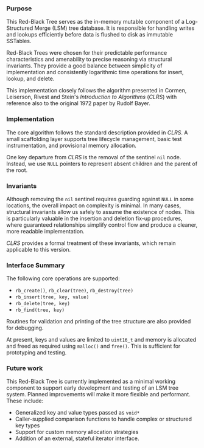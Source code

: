 ### Purpose
This Red-Black Tree serves as the in-memory mutable component of a Log-Structured Merge (LSM) tree database. It is responsible for handling writes and lookups efficiently before data is flushed to disk as immutable SSTables.

Red-Black Trees were chosen for their predictable performance characteristics and amenability to precise reasoning via structural invariants. They provide a good balance between simplicity of implementation and consistently logarithmic time operations for insert, lookup, and delete.

This implementation closely follows the algorithm presented in Cormen, Leiserson, Rivest and Stein's *Introduction to Algorithms* (*CLRS*) with reference also to the original 1972 paper by Rudolf Bayer.

### Implementation
The core algorithm follows the standard description provided in *CLRS*. A small scaffolding layer supports tree lifecycle management, basic test instrumentation, and provisional memory allocation.

One key departure from *CLRS* is the removal of the sentinel `nil` node. Instead, we use `NULL` pointers to represent absent children and the parent of the root.

### Invariants
Although removing the `nil` sentinel requires guarding against `NULL` in some locations, the overall impact on complexity is minimal. In many cases, structural invariants allow us safely to assume the existence of nodes. This is particularly valuable in the insertion and deletion fix-up procedures, where guaranteed relationships simplify control flow and produce a cleaner, more readable implementation.

*CLRS* provides a formal treatment of these invariants, which remain applicable to this version.

### Interface Summary
The following core operations are supported:
- `rb_create()`, `rb_clear(tree)`, `rb_destroy(tree)`
- `rb_insert(tree, key, value)`
- `rb_delete(tree, key)`
- `rb_find(tree, key)`

Routines for validation and printing of the tree structure are also provided for debugging.

At present, keys and values are limited to `uint16_t` and memory is allocated and freed as required using `malloc()` and `free()`. This is sufficient for prototyping and testing.

### Future work
This Red-Black Tree is currently implemented as a minimal working component to support early development and testing of an LSM tree system. Planned improvements will make it more flexible and performant. These include:
- Generalized key and value types passed as `void*`
- Caller-supplied comparison functions to handle complex or structured key types
- Support for custom memory allocation strategies
- Addition of an external, stateful iterator interface.